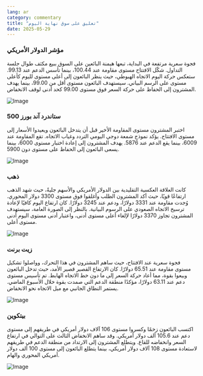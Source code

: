 ```yaml
---
lang: ar
category: commentary
title: "تعليق على سوق نهاية اليوم"
date: 2025-05-29
---
```


### مؤشر الدولار الأمريكي

فجوة سعرية مرتفعة في البداية، تبعها هيمنة البائعين على السوق ببيع مكثف طوال جلسة التداول. شكّل الافتتاح مستوى مقاومة عند 100.44، بينما تأسس الدعم عند 99.13. ستعكس حركة اليوم الاتجاه الهبوطي، حيث ينظر البائعون إلى أعلى مستوى لليوم كأعلى مستوى على الرسم البياني. سيستهدف البائعون مستوى أقل من 99.00، بينما يهدف المشترون إلى الحفاظ على حركة السعر فوق مستوى 99.00 كحد أدنى لوقف الانخفاض.

![Image](https://markleighedu.github.io/img/May-2025/29-May-2025/usdindex.jpg)

### ستاندرد آند بورز 500

اختبر المشترون مستوى المقاومة الأخير قبل أن يتدخل البائعون ويعيدوا الأسعار إلى مستوى الافتتاح. يؤكد نموذج شمعة دوجي اليومي التردد وغياب الاتجاه. تقع المقاومة عند 6009، بينما يقع الدعم عند 5876. يهدف المشترون إلى إعادة اختبار مستوى 6000، بينما يسعى البائعون إلى الحفاظ على مستوى دون 5900.

![Image](https://markleighedu.github.io/img/May-2025/29-May-2025/sp500.jpg)

### ذهب

كانت العلاقة العكسية التقليدية بين الدولار الأمريكي والأسهم جليةً، حيث شهد الذهب ارتفاعًا قويًا، حيث أكد المشترون الطلب وأغلقوا فوق مستوى 3300 دولار المحوري. وُجدت مقاومة عند 3331 دولارًا، ودعم عند 3245 دولارًا. كان ارتفاع اليوم كافيًا لإعادة ترسيخ الاتجاه الصعودي على الرسوم البيانية. بالنظر إلى الصورة العامة، سيستهدف المشترون تجاوز 3370 دولارًا لإلغاء أعلى مستوى أدنى، واعتبار أدنى مستوى اليوم أدنى مستوى أعلى.

![Image](https://markleighedu.github.io/img/May-2025/29-May-2025/gold.jpg)

### زيت برنت

فجوة سعرية عند الافتتاح، حيث ساهم المشترون في هذا التحرك، وواصلوا تشكيل مستوى مقاومة عند 65.51 دولارًا. كان الارتفاع القصير قصير الأمد، حيث تدخل البائعون وبيعوا بقوة، مما أعاد حركة السعر إلى ما دون خط الاتجاه الهابط. تم تأسيس مستوى دعم عند 63.11 دولارًا، مؤكدًا منطقة الدعم التي صمدت بقوة خلال الأسبوع الماضي. يستمر النطاق الجانبي مع ميل الاتجاه نحو الانخفاض.

![Image](https://markleighedu.github.io/img/May-2025/29-May-2025/brentoil.jpg)

### بيتكوين

اكتسب البائعون زخمًا وكسروا مستوى 106 آلاف دولار أمريكي في طريقهم إلى مستوى دعم عند 105.6 ألف دولار أمريكي. وقد ساهم الانخفاض الثالث على التوالي في ارتفاع السعر وانخفاضه للقاع. ويتطلع المشترون إلى الارتداد من منطقة الدعم في طريقهم لاستعادة مستوى 108 آلاف دولار أمريكي، بينما يتطلع البائعون إلى مستوى 100 ألف دولار أمريكي المحوري والهام.

![Image](https://markleighedu.github.io/img/May-2025/29-May-2025/bitcoin.jpg)


